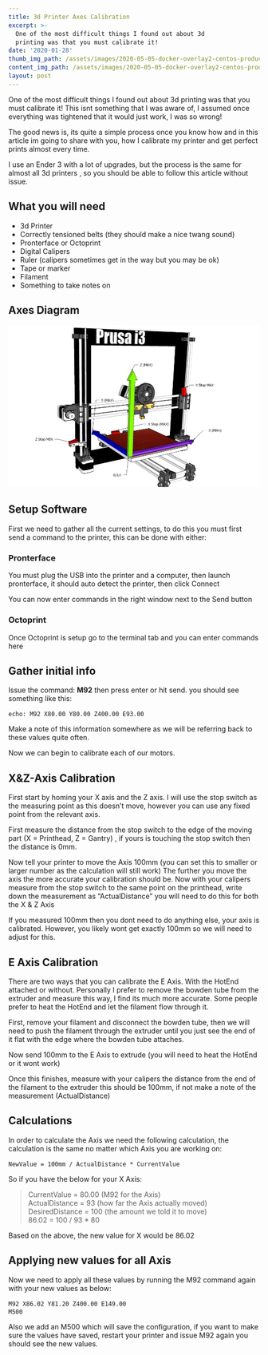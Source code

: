 ```yaml
---
title: 3d Printer Axes Calibration
excerpt: >-
  One of the most difficult things I found out about 3d
  printing was that you must calibrate it!
date: '2020-01-28'
thumb_img_path: /assets/images/2020-05-05-docker-overlay2-centos-production.png
content_img_path: /assets/images/2020-05-05-docker-overlay2-centos-production.png
layout: post
---
```


One of the most difficult things I found out about 3d printing was that you must calibrate it! This isnt something that I was aware of, I assumed once everything was tightened that it would just work, I was so wrong!

The good news is, its quite a simple process once you know how and in this article im going to share with you, how I calibrate my printer and get perfect prints almost every time.

I use an Ender 3 with a lot of upgrades, but the process is the same for almost all 3d printers , so you should be able to follow this article without issue.

## What you will need

- 3d Printer
- Correctly tensioned belts (they should make a nice twang sound)
- Pronterface or Octoprint
- Digital Calipers
- Ruler (calipers sometimes get in the way but you may be ok)
- Tape or marker
- Filament
- Something to take notes on

## Axes Diagram

![image-title-here](/assets/images/articles/2020-01-28-3d-printer-axes-diagram.png)

## Setup Software

First we need to gather all the current settings, to do this you must first send a command to the printer, this can be done with either:

### Pronterface
You must plug the USB into the printer and a computer, then launch pronterface, it should auto detect the printer, then click Connect

You can now enter commands in the right window next to the Send button

### Octoprint
Once Octoprint is setup go to the terminal tab and you can enter commands here

## Gather initial info

Issue the command: **M92** then press enter or hit send. you should see something like this:
```
echo: M92 X80.00 Y80.00 Z400.00 E93.00
```

Make a note of this information somewhere as we will be referring back to these values quite often.

Now we can begin to calibrate each of our motors.

## X&Z-Axis Calibration

First start by homing your X axis and the Z axis. I will use the stop switch as the measuring point as this doesn’t move, however you can use any fixed point from the relevant axis.

First measure the distance from the stop switch to the edge of the moving part (X = Printhead, Z = Gantry) , if yours is touching the stop switch then the distance is 0mm.

Now tell your printer to move the Axis 100mm (you can set this to smaller or larger number as the calculation will still work) The further you move the axis the more accurate your calibration should be. Now with your calipers measure from the stop switch to the same point on the printhead, write down the measurement as “ActualDistance” you will need to do this for both the X & Z Axis

If you measured 100mm then you dont need to do anything else, your axis is calibrated. However, you likely wont get exactly 100mm so we will need to adjust for this.

## E Axis Calibration

There are two ways that you can calibrate the E Axis. With the HotEnd attached or without. Personally I prefer to remove the bowden tube from the extruder and measure this way, I find its much more accurate. Some people prefer to heat the HotEnd and let the filament flow through it.

First, remove your filament and disconnect the bowden tube, then we will need to push the filament through the extruder until you just see the end of it flat with the edge where the bowden tube attaches.

Now send 100mm to the E Axis to extrude (you will need to heat the HotEnd or it wont work)

Once this finishes, measure with your calipers the distance from the end of the filament to the extruder this should be 100mm, if not make a note of the measurement (ActualDistance)

## Calculations

In order to calculate the Axis we need the following calculation, the calculation is the same no matter which Axis you are working on:

```
NewValue = 100mm / ActualDistance * CurrentValue
```

So if you have the below for your X Axis:


>CurrentValue = 80.00 (M92 for the Axis)<br>
ActualDistance = 93 (how far the Axis actually moved)<br>
DesiredDistance = 100 (the amount we told it to move)<br>
86.02 = 100 / 93 * 80

Based on the above, the new value for X would be 86.02

## Applying new values for all Axis
Now we need to apply all these values by running the M92 command again with your new values as below:

```
M92 X86.02 Y81.20 Z400.00 E149.00
M500
```

Also we add an M500 which will save the configuration, if you want to make sure the values have saved, restart your printer and issue M92 again you should see the new values.
